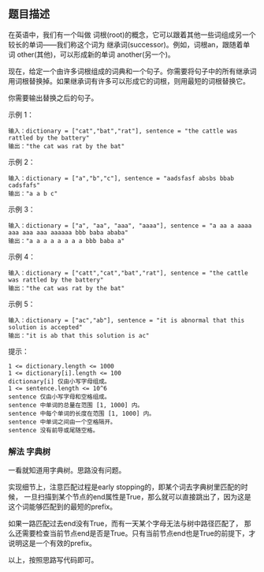 ## 题目描述
在英语中，我们有一个叫做 词根(root)的概念，它可以跟着其他一些词组成另一个较长的单词——我们称这个词为 继承词(successor)。例如，词根an，跟随着单词 other(其他)，可以形成新的单词 another(另一个)。

现在，给定一个由许多词根组成的词典和一个句子。你需要将句子中的所有继承词用词根替换掉。如果继承词有许多可以形成它的词根，则用最短的词根替换它。

你需要输出替换之后的句子。

示例 1：
```
输入：dictionary = ["cat","bat","rat"], sentence = "the cattle was rattled by the battery"
输出："the cat was rat by the bat"
```
示例 2：
```
输入：dictionary = ["a","b","c"], sentence = "aadsfasf absbs bbab cadsfafs"
输出："a a b c"
```
示例 3：
```
输入：dictionary = ["a", "aa", "aaa", "aaaa"], sentence = "a aa a aaaa aaa aaa aaa aaaaaa bbb baba ababa"
输出："a a a a a a a a bbb baba a"
```
示例 4：
```
输入：dictionary = ["catt","cat","bat","rat"], sentence = "the cattle was rattled by the battery"
输出："the cat was rat by the bat"
```
示例 5：
```
输入：dictionary = ["ac","ab"], sentence = "it is abnormal that this solution is accepted"
输出："it is ab that this solution is ac"
```

提示：
```
1 <= dictionary.length <= 1000
1 <= dictionary[i].length <= 100
dictionary[i] 仅由小写字母组成。
1 <= sentence.length <= 10^6
sentence 仅由小写字母和空格组成。
sentence 中单词的总量在范围 [1, 1000] 内。
sentence 中每个单词的长度在范围 [1, 1000] 内。
sentence 中单词之间由一个空格隔开。
sentence 没有前导或尾随空格。
```

### 解法 字典树
一看就知道用字典树。思路没有问题。

实现细节上，注意匹配过程是early stopping的，即某个词去字典树里匹配的时候，
一旦扫描到某个节点的end属性是True，那么就可以直接跳出了，因为这是这个词能够匹配到的最短的prefix。

如果一路匹配过去end没有True，而有一天某个字母无法与树中路径匹配了，
那么还需要检查当前节点end是否是True。只有当前节点end也是True的前提下，才说明这是一个有效的prefix。

以上，按照思路写代码即可。